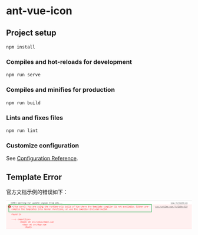 # ant-vue-icon

## Project setup
```
npm install
```

### Compiles and hot-reloads for development
```
npm run serve
```

### Compiles and minifies for production
```
npm run build
```

### Lints and fixes files
```
npm run lint
```

### Customize configuration
See [Configuration Reference](https://cli.vuejs.org/config/).

## Template Error

官方文档示例的错误如下：

![模板编译器错误](readme_imgs/template_error.png)
